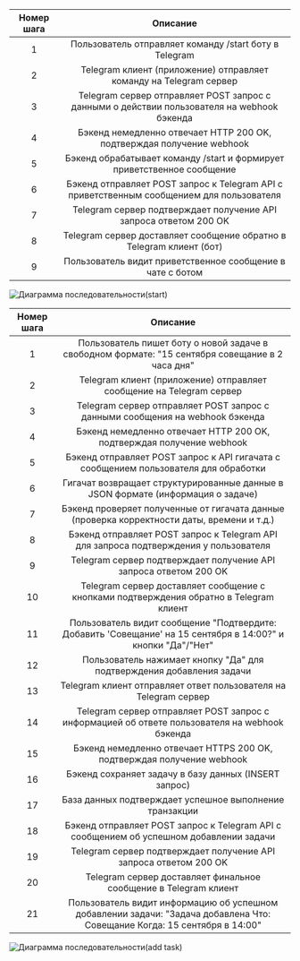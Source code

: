 | Номер шага | Описание  | 
|:----------:|:-------:|
| 1 | Пользователь отправляет команду /start боту в Telegram  |
| 2 | Telegram клиент (приложение) отправляет команду на Telegram сервер | 
| 3 | Telegram сервер отправляет POST запрос с данными о действии пользователя на webhook бэкенда | 
| 4 | Бэкенд немедленно отвечает HTTP 200 OK, подтверждая получение webhook | 
| 5 | Бэкенд обрабатывает команду /start и формирует приветственное сообщение | 
| 6 | Бэкенд отправляет POST запрос к Telegram API c приветственным сообщением для пользователя | 
| 7 | Telegram сервер подтверждает получение API запроса ответом 200 OK | 
| 8 | Telegram сервер доставляет сообщение обратно в Telegram клиент (бот) | 
| 9 | Пользователь видит приветственное сообщение в чате с ботом | 

![Диаграмма последовательности(start)](/sequence_diagram/start.png)

| Номер шага | Описание  | 
|:----------:|:-------:|
| 1 | Пользователь пишет боту о новой задаче в свободном формате: "15 сентября совещание в 2 часа дня" |
| 2 | Telegram клиент (приложение) отправляет сообщение на Telegram сервер | 
| 3 | Telegram сервер отправляет POST запрос с данными сообщения на webhook бэкенда | 
| 4 | Бэкенд немедленно отвечает HTTP 200 OK, подтверждая получение webhook | 
| 5 | Бэкенд отправляет POST запрос к API гигачата с сообщением пользователя для обработки | 
| 6 | Гигачат возвращает структурированные данные в JSON формате (информация о задаче) | 
| 7 | Бэкенд проверяет полученные от гигачата данные (проверка корректности даты, времени и т.д.) | 
| 8 | Бэкенд отправляет POST запрос к Telegram API для запроса подтверждения у пользователя | 
| 9 | Telegram сервер подтверждает получение API запроса ответом 200 OK | 
| 10 | Telegram сервер доставляет сообщение с кнопками подтверждения обратно в Telegram клиент | 
| 11 | Пользователь видит сообщение "Подтвердите: Добавить 'Совещание' на 15 сентября в 14:00?" и кнопки "Да"/"Нет" | 
| 12 | Пользователь нажимает кнопку "Да" для подтверждения добавления задачи | 
| 13 | Telegram клиент отправляет ответ пользователя на Telegram сервер | 
| 14 | Telegram сервер отправляет POST запрос с информацией об ответе пользователя на webhook бэкенда | 
| 15 | Бэкенд немедленно отвечает HTTPS 200 OK, подтверждая получение webhook | 
| 16 | Бэкенд сохраняет задачу в базу данных (INSERT запрос) | 
| 17 | База данных подтверждает успешное выполнение транзакции | 
| 18 | Бэкенд отправляет POST запрос к Telegram API с сообщением об успешном добавлении задачи | 
| 19 | Telegram сервер подтверждает получение API запроса ответом 200 OK | 
| 20 | Telegram сервер доставляет финальное сообщение в Telegram клиент | 
| 21 | Пользователь видит информацию об успешном добавлении задачи: "Задача добавлена Что: Совещание Когда: 15 сентября в 14:00" | 

![Диаграмма последовательности(add task)](/sequence_diagram/add_task.png)
